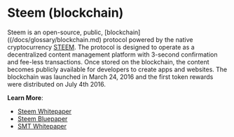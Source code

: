 # Steem (blockchain)

Steem is an open-source, public, [blockchain]((/docs/glossary/blockchain.md) protocol powered by the native cryptocurrency [STEEM](/docs/glossary/steem.md). The protocol is designed to operate as a decentralized content management platform with 3-second confirmation and fee-less transactions. Once stored on the blockchain, the content becomes publicly available for developers to create apps and websites. The blockchain was launched in March 24, 2016 and the first token rewards were distributed on July 4th 2016.

**Learn More**: 
- [Steem Whitepaper](https://steem.io/steem-whitepaper.pdf)
- [Steem Bluepaper](https://steem.io/steem-bluepaper.pdf)
- [SMT Whitepaper](https://smt.steem.io/smt-whitepaper.pdf)


